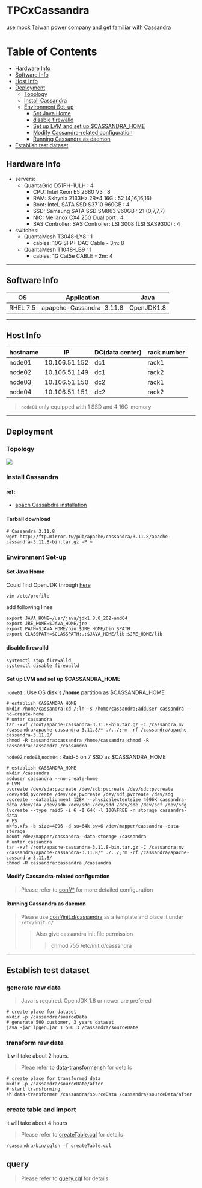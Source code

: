 # TPCxCassandra
use mock Taiwan power company and get familiar with Cassandra

# Table of Contents
* [Hardware Info](#hardware-info)
* [Software Info](#software-info)
* [Host Info](#host-info)
* [Deployment](#deployment)
    * [Topology](#topology)
    * [Install Cassandra](#install-cassandra)
    * [Environment Set-up](#environment-set-up)
        * [Set Java Home](#set-java-home)
        * [disable firewalld](#disable-firewalld)
        * [Set up LVM and set up $CASSANDRA_HOME](#set-up-lvm-and-set-up-cassandra_home)
        * [Modify Cassandra-related configuration](#modify-cassandra-related-configuration)
        * [Running Cassandra as daemon](#running-cassandra-as-daemon)
* [Establish test dataset](#establish-test-dataset)



## Hardware Info
- servers:
  - QuantaGrid D51PH-1ULH : 4
    - CPU: Intel Xeon E5 2680 V3 : 8
    - RAM: Skhynix 2133Hz 2R*4 16G : 52 (4,16,16,16)
    - Boot: InteL SATA SSD S3710 960GB : 4
    - SSD: Samsung SATA SSD SM863 960GB : 21 (0,7,7,7)
    - NIC: Mellanox  CX4 25G  Dual port : 4
    - SAS Controller: SAS Controller: LSI 3008 (LSI SAS9300) : 4
- switches:
  - QuantaMesh T3048-LY8 : 1
    - cables: 10G SFP+ DAC Cable - 3m: 8
  - QuantaMesh T1048-LB9 : 1
    - cables: 1G Cat5e CABLE - 2m: 4

---

## Software Info
OS | Application | Java
---|------------|----
RHEL 7.5 | apapche-Cassandra-3.11.8| OpenJDK1.8

---

## Host Info
hostname | IP | DC(data center) | rack number
--------|----|------------------|-----------
node01 | 10.106.51.152 | dc1 | rack1
node02 | 10.106.51.149 | dc1 | rack2
node03 | 10.106.51.150 | dc2 | rack1
node04 | 10.106.51.151 | dc2 | rack2

> ```node01``` only equipped with 1 SSD and 4 16G-memory

---

## Deployment

### Topology
![](images/nodes.png)

### Install Cassandra
#### ref:
   - [apach Cassabdra installation](https://cassandra.apache.org/doc/latest/getting_started/installing.html)
#### Tarball download
```shell
# Cassandra 3.11.8
wget http://ftp.mirror.tw/pub/apache/cassandra/3.11.8/apache-cassandra-3.11.8-bin.tar.gz -P ~
```
### Environment Set-up
#### Set Java Home
Could find OpenJDK through [here](https://openjdk.java.net/install/)
```shell
vim /etc/profile
```
add following lines
``` shell
export JAVA_HOME=/usr/java/jdk1.8.0_202-amd64
export JRE_HOME=$JAVA_HOME/jre
export PATH=$JAVA_HOME/bin:$JRE_HOME/bin:$PATH
export CLASSPATH=$CLASSPATH:.:$JAVA_HOME/lib:$JRE_HOME/lib
```

#### disable firewalld
``` shell
systemctl stop firewalld
systemctl disable firewalld
```

#### Set up LVM and set up $CASSANDRA_HOME
```node01``` : Use OS disk's **/home** partition as $CASSANDRA_HOME
``` shell
# establish CASSANDRA_HOME
mkdir /home/cassandra;cd /;ln -s /home/cassandra;adduser cassandra --no-create-home
# untar cassandra
tar -xvf /root/apache-cassandra-3.11.8-bin.tar.gz -C /cassandra;mv /cassandra/apache-cassandra-3.11.8/* ./../;rm -rf /cassandra/apache-cassandra-3.11.8/
chmod -R cassandra:cassandra /home/cassandra;chmod -R cassandra:cassandra /cassandra
```

```node02```,```node03```,```node04``` : Raid-5 on 7 SSD as $CASSANDRA_HOME
``` shell
# establish CASSANDRA_HOME
mkdir /cassandra
adduser cassandra --no-create-home
# LVM
pvcreate /dev/sda;pvcreate /dev/sdb;pvcreate /dev/sdc;pvcreate /dev/sdd;pvcreate /dev/sde;pvcreate /dev/sdf;pvcreate /dev/sdg
vgcreate --dataalignment 128K --physicalextentsize 4096K cassandra-data /dev/sda /dev/sdb /dev/sdc /dev/sdd /dev/sde /dev/sdf /dev/sdg
lvcreate --type raid5 -i 6 -I 64K -l 100%FREE -n storage cassandra-data
# FS
mkfs.xfs -b size=4096 -d su=64k,sw=6 /dev/mapper/cassandra--data-storage
mount /dev/mapper/cassandra--data-storage /cassandra
# untar cassandra
tar -xvf /root/apache-cassandra-3.11.8-bin.tar.gz -C /cassandra;mv /cassandra/apache-cassandra-3.11.8/* ./../;rm -rf /cassandra/apache-cassandra-3.11.8/
chmod -R cassandra:cassandra /cassandra
```
#### Modify Cassandra-related configuration
> Please refer to [conf/\*](conf/) for more detailed configuration

#### Running Cassandra as daemon
> Please use [conf/init.d/cassandra](conf/init.d/cassandra) as a template and place it under  ```/etc/init.d/```
>> Also give cassandra init file permission
>>> chmod 755 /etc/init.d/cassandra

---

## Establish test dataset
### generate raw data
> Java is required. OpenJDK 1.8 or newer are prefered
``` shell
# create place for dataset
mkdir -p /cassandra/sourceData
# generate 500 customer, 3 years dataset
java -jar lpgen.jar 1 500 3 /cassandra/sourceDate
```
### transform raw data
It will take about 2 hours.
> Pleae refer to [data-transformer.sh](scripts/data-transformer.sh) for details
``` shell
# create place for transformed data
mkdir -p /cassandra/sourceDate/after
# start transforming
sh data-transformer /cassandra/sourceData /cassandra/sourceData/after
```
### create table and import
it will take about 4 hours
> Please refer to [createTable.cql](scripts/createTable.cql) for details
``` shell
/cassandra/bin/cqlsh -f createTable.cql
```

## query
> Please refer to [query.cql](scripts/query.cql) for details
